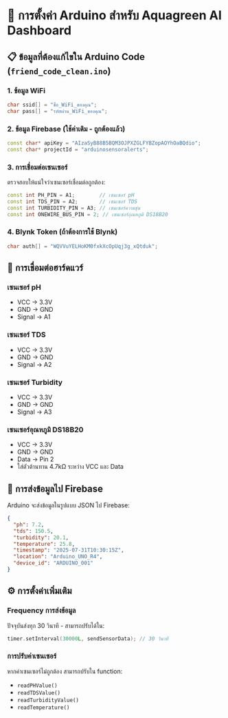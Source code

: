 # 🔧 การตั้งค่า Arduino สำหรับ Aquagreen AI Dashboard

## 📋 ข้อมูลที่ต้องแก้ไขใน Arduino Code (`friend_code_clean.ino`)

### 1. **ข้อมูล WiFi**
```cpp
char ssid[] = "ชื่อ_WiFi_ของคุณ";
char pass[] = "รหัสผ่าน_WiFi_ของคุณ";
```

### 2. **ข้อมูล Firebase** (ใช้ค่าเดิม - ถูกต้องแล้ว)
```cpp
const char* apiKey = "AIzaSyB88B5BQM3OJPXZGLFYBZopAOYhOaBQdio";
const char* projectId = "arduinosensoralerts";
```

### 3. **การเชื่อมต่อเซนเซอร์** 
ตรวจสอบให้แน่ใจว่าเซนเซอร์เชื่อมต่อถูกต้อง:
```cpp
const int PH_PIN = A1;        // เซนเซอร์ pH
const int TDS_PIN = A2;       // เซนเซอร์ TDS
const int TURBIDITY_PIN = A3; // เซนเซอร์ความขุ่น
const int ONEWIRE_BUS_PIN = 2; // เซนเซอร์อุณหภูมิ DS18B20
```

### 4. **Blynk Token** (ถ้าต้องการใช้ Blynk)
```cpp
char auth[] = "WQVVuYELHoKM0fxkXcOpUqj3g_xQtduk";
```

## 🔌 การเชื่อมต่อฮาร์ดแวร์

### เซนเซอร์ pH
- VCC → 3.3V
- GND → GND  
- Signal → A1

### เซนเซอร์ TDS
- VCC → 3.3V
- GND → GND
- Signal → A2

### เซนเซอร์ Turbidity
- VCC → 3.3V
- GND → GND
- Signal → A3

### เซนเซอร์อุณหภูมิ DS18B20
- VCC → 3.3V
- GND → GND
- Data → Pin 2
- ใส่ตัวต้านทาน 4.7kΩ ระหว่าง VCC และ Data

## 📡 การส่งข้อมูลไป Firebase

Arduino จะส่งข้อมูลในรูปแบบ JSON ไป Firebase:
```json
{
  "ph": 7.2,
  "tds": 150.5,
  "turbidity": 20.1,
  "temperature": 25.8,
  "timestamp": "2025-07-31T10:30:15Z",
  "location": "Arduino_UNO_R4",
  "device_id": "ARDUINO_001"
}
```

## ⚙️ การตั้งค่าเพิ่มเติม

### Frequency การส่งข้อมูล
ปัจจุบันส่งทุก 30 วินาที - สามารถปรับได้ใน:
```cpp
timer.setInterval(30000L, sendSensorData); // 30 วินาที
```

### การปรับค่าเซนเซอร์
หากค่าเซนเซอร์ไม่ถูกต้อง สามารถปรับใน function:
- `readPHValue()`
- `readTDSValue()`  
- `readTurbidityValue()`
- `readTemperature()`
